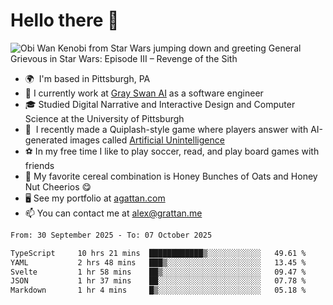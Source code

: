 <!--
**GameDog9988/GameDog9988** is a ✨ _special_ ✨ repository because its `README.md` (this file) appears on your GitHub profile.

Here are some ideas to get you started:

- 🔭 I’m currently working on ...
- 🌱 I’m currently learning ...
- 👯 I’m looking to collaborate on ...
- 🤔 I’m looking for help with ...
- 💬 Ask me about ...
- 📫 How to reach me: ...
- 😄 Pronouns: ...
- ⚡ Fun fact: ...
-->



Hello there 👋
==================================

![Obi Wan Kenobi from Star Wars jumping down and greeting General Grievous in Star Wars: Episode III – Revenge of the Sith](https://github.com/agrattan0820/agrattan0820/assets/51346343/689e56eb-29be-46a5-a079-28ea727b5f7e)


- 🌍  I'm based in Pittsburgh, PA
- 🦢  I currently work at [Gray Swan AI](https://www.grayswan.ai) as a software engineer
- 🎓  Studied Digital Narrative and Interactive Design and Computer Science at the University of Pittsburgh
- 👾  I recently made a Quiplash-style game where players answer with AI-generated images called [Artificial Unintelligence](https://github.com/agrattan0820/artificial-unintelligence)
- ⚽  In my free time I like to play soccer, read, and play board games with friends
- 🥣  My favorite cereal combination is Honey Bunches of Oats and Honey Nut Cheerios 😋
- 🖥️  See my portfolio at [agattan.com](http://agrattan.com/)
- 📫  You can contact me at [alex@grattan.me](mailto:alex@grattan.me)

<!--START_SECTION:waka-->

```txt
From: 30 September 2025 - To: 07 October 2025

TypeScript     10 hrs 21 mins  ████████████▒░░░░░░░░░░░░   49.61 %
YAML           2 hrs 48 mins   ███▒░░░░░░░░░░░░░░░░░░░░░   13.45 %
Svelte         1 hr 58 mins    ██▒░░░░░░░░░░░░░░░░░░░░░░   09.47 %
JSON           1 hr 37 mins    ██░░░░░░░░░░░░░░░░░░░░░░░   07.78 %
Markdown       1 hr 4 mins     █▒░░░░░░░░░░░░░░░░░░░░░░░   05.18 %
```

<!--END_SECTION:waka-->
